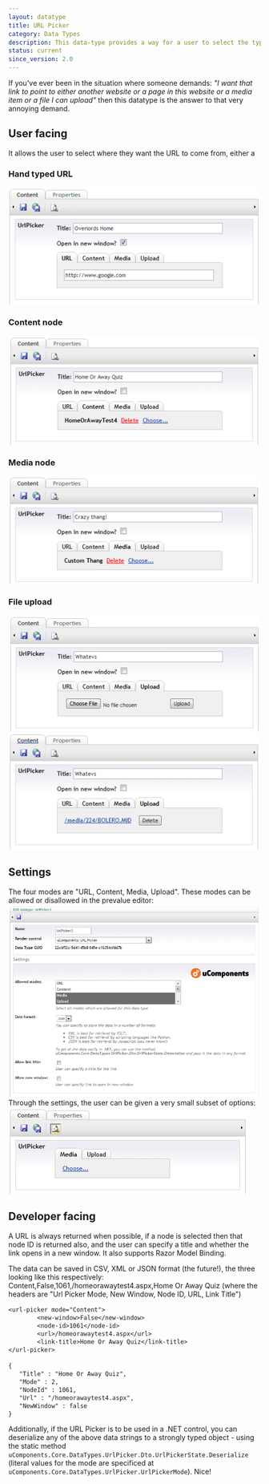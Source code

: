 ```yaml
---
layout: datatype
title: URL Picker
category: Data Types
description: This data-type provides a way for a user to select the type (and value) of a URL (either External URL, Content, Media or an Upload).
status: current
since_version: 2.0
---
```


If you've ever been in the situation where someone demands:
_"I want that link to point to either another website or a page in this website or a media item or a file I can upload"_
then this datatype is the answer to that very annoying demand.

## User facing ##
It allows the user to select where they want the URL to come from, either a

### Hand typed URL ###
![URL](URL.PNG)
### Content node ###
![Content](Content.PNG)
### Media node ###
![Media](Media.PNG)
### File upload ###
![Upload before](Upload-before.PNG)
![Upload after](Upload-after.PNG)

## Settings ##
The four modes are "URL, Content, Media, Upload".  These modes can be allowed or disallowed in the prevalue editor:
![Prevalues](Prevalues.PNG)
Through the settings, the user can be given a very small subset of options:
![Restricted](Restricted.PNG)

## Developer facing ##
A URL is always returned when possible, if a node is selected then that node ID is returned also, and the user can specify a title and whether the link opens in a new window.  It also supports Razor Model Binding.

The data can be saved in CSV, XML or JSON format (the future!), the three looking like this respectively:
    Content,False,1061,/homeorawaytest4.aspx,Home Or Away Quiz
(where the headers are "Url Picker Mode, New Window, Node ID, URL, Link Title")

    <url-picker mode="Content">
            <new-window>False</new-window>
            <node-id>1061</node-id>
            <url>/homeorawaytest4.aspx</url>
            <link-title>Home Or Away Quiz</link-title>
    </url-picker>

    {
       "Title" : "Home Or Away Quiz",
       "Mode" : 2,
       "NodeId" : 1061,
       "Url" : "/homeorawaytest4.aspx",
       "NewWindow" : false
    }

Additionally, if the URL Picker is to be used in a .NET control, you can deserialize any of the above data strings to a strongly typed object - using the static method `uComponents.Core.DataTypes.UrlPicker.Dto.UrlPickerState.Deserialize` (literal values for the mode are specificed at `uComponents.Core.DataTypes.UrlPicker.UrlPickerMode`).  Nice!